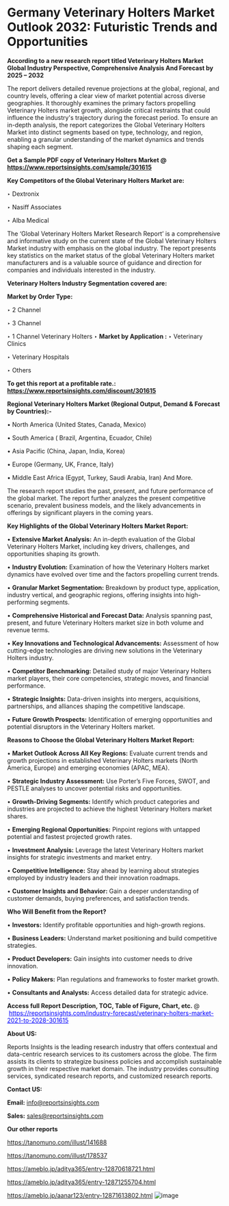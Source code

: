 # Germany Veterinary Holters Market Outlook 2032: Futuristic Trends and Opportunities

<strong>According to a new research report titled Veterinary Holters Market Global Industry Perspective, Comprehensive Analysis And Forecast by 2025 – 2032</strong>

The report delivers detailed revenue projections at the global, regional, and country levels, offering a clear view of market potential across diverse geographies. It thoroughly examines the primary factors propelling Veterinary Holters market growth, alongside critical restraints that could influence the industry's trajectory during the forecast period. To ensure an in-depth analysis, the report categorizes the Global Veterinary Holters Market into distinct segments based on type, technology, and region, enabling a granular understanding of the market dynamics and trends shaping each segment.

<strong>Get a Sample PDF copy of Veterinary Holters Market </strong><strong>@<a href=https://www.reportsinsights.com/sample/301615 style=color:#0000ff;> https://www.reportsinsights.com/sample/301615</a></strong></font>

<strong>Key Competitors of the Global Veterinary Holters Market are:</strong>

‣ Dextronix

‣ Nasiff Associates

‣ Alba Medical

The ‘Global Veterinary Holters Market Research Report’ is a comprehensive and informative study on the current state of the Global Veterinary Holters Market industry with emphasis on the global industry. The report presents key statistics on the market status of the global Veterinary Holters market manufacturers and is a valuable source of guidance and direction for companies and individuals interested in the industry.

<strong>Veterinary Holters Industry Segmentation covered are:</strong>

<strong>Market by Order Type: </strong>

‣ 2 Channel

‣ 3 Channel

‣ 1 Channel
Veterinary Holters
‣ 
<strong>Market by Application :</strong>
‣ Veterinary Clinics

‣ Veterinary Hospitals

‣ Others

<strong>To get this report at a profitable rate.: <a href=https://www.reportsinsights.com/discount/301615 style=color:#0000ff;>https://www.reportsinsights.com/discount/301615</a></strong></font>

<strong>Regional Veterinary Holters Market (Regional Output, Demand &amp; Forecast by Countries):-</strong>

• North America (United States, Canada, Mexico)

• South America ( Brazil, Argentina, Ecuador, Chile)

• Asia Pacific (China, Japan, India, Korea)

• Europe (Germany, UK, France, Italy)

• Middle East Africa (Egypt, Turkey, Saudi Arabia, Iran) And More.

The research report studies the past, present, and future performance of the global market. The report further analyzes the present competitive scenario, prevalent business models, and the likely advancements in offerings by significant players in the coming years.

<strong>Key Highlights of the Global Veterinary Holters Market Report:</strong>

• <strong>Extensive Market Analysis:</strong> An in-depth evaluation of the Global Veterinary Holters Market, including key drivers, challenges, and opportunities shaping its growth.

• <strong>Industry Evolution:</strong> Examination of how the Veterinary Holters market dynamics have evolved over time and the factors propelling current trends.

• <strong>Granular Market Segmentation:</strong> Breakdown by product type, application, industry vertical, and geographic regions, offering insights into high-performing segments.

• <strong>Comprehensive Historical and Forecast Data:</strong> Analysis spanning past, present, and future Veterinary Holters market size in both volume and revenue terms.

• <strong>Key Innovations and Technological Advancements:</strong> Assessment of how cutting-edge technologies are driving new solutions in the Veterinary Holters industry.

• <strong>Competitor Benchmarking:</strong> Detailed study of major Veterinary Holters market players, their core competencies, strategic moves, and financial performance.

• <strong>Strategic Insights:</strong> Data-driven insights into mergers, acquisitions, partnerships, and alliances shaping the competitive landscape.

• <strong>Future Growth Prospects:</strong> Identification of emerging opportunities and potential disruptors in the Veterinary Holters market.

<strong>Reasons to Choose the Global Veterinary Holters Market Report:</strong>

• <strong>Market Outlook Across All Key Regions:</strong> Evaluate current trends and growth projections in established Veterinary Holters markets (North America, Europe) and emerging economies (APAC, MEA).

• <strong>Strategic Industry Assessment:</strong> Use Porter’s Five Forces, SWOT, and PESTLE analyses to uncover potential risks and opportunities.

• <strong>Growth-Driving Segments:</strong> Identify which product categories and industries are projected to achieve the highest Veterinary Holters market shares.

• <strong>Emerging Regional Opportunities:</strong> Pinpoint regions with untapped potential and fastest projected growth rates.

• <strong>Investment Analysis:</strong> Leverage the latest Veterinary Holters market insights for strategic investments and market entry.

• <strong>Competitive Intelligence:</strong> Stay ahead by learning about strategies employed by industry leaders and their innovation roadmaps.

• <strong>Customer Insights and Behavior:</strong> Gain a deeper understanding of customer demands, buying preferences, and satisfaction trends.

<strong>Who Will Benefit from the Report?</strong>

• <strong>Investors:</strong> Identify profitable opportunities and high-growth regions.

• <strong>Business Leaders:</strong> Understand market positioning and build competitive strategies.

• <strong>Product Developers:</strong> Gain insights into customer needs to drive innovation.

• <strong>Policy Makers:</strong> Plan regulations and frameworks to foster market growth.

• <strong>Consultants and Analysts:</strong> Access detailed data for strategic advice.
</ul>
<strong>Access full Report Description, TOC, Table of Figure, Chart, etc. </strong>@  <a href=https://reportsinsights.com/industry-forecast/veterinary-holters-market-2021-to-2028-301615 style=color:#0000ff;>https://reportsinsights.com/industry-forecast/veterinary-holters-market-2021-to-2028-301615</a></font>

<strong><strong>About US</strong>:</strong>

Reports Insights is the leading research industry that offers contextual and data-centric research services to its customers across the globe. The firm assists its clients to strategize business policies and accomplish sustainable growth in their respective market domain. The industry provides consulting services, syndicated research reports, and customized research reports.

<strong>Contact US:</strong>

<p class=""""><b>Email:</b> <a href=mailto:info@reportsinsights.com>info@reportsinsights.com</a></p>
<p class=""""><b>Sales:</b> <a href=mailto:sales@reportsinsights.com>sales@reportsinsights.com</a></p>

<strong>Our other reports</strong>

<a href=https://tanomuno.com/illust/141688>https://tanomuno.com/illust/141688</a>

<a href=https://tanomuno.com/illust/178537>https://tanomuno.com/illust/178537</a>

<a href=https://ameblo.jp/aditya365/entry-12870618721.html>https://ameblo.jp/aditya365/entry-12870618721.html</a>

<a href=https://ameblo.jp/aditya365/entry-12871255704.html>https://ameblo.jp/aditya365/entry-12871255704.html</a>

<a href=https://ameblo.jp/aanar123/entry-12871613802.html>https://ameblo.jp/aanar123/entry-12871613802.html</a>
![image](https://github.com/user-attachments/assets/83cc5d4f-31e0-44cc-bf2a-f9f3879cd133)

